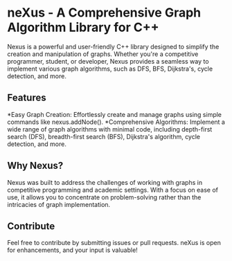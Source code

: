 # neXus - A Comprehensive Graph Algorithm Library for C++

Nexus is a powerful and user-friendly C++ library designed to simplify the creation and manipulation of graphs. Whether you're a competitive programmer, student, or developer, Nexus provides a seamless way to implement various graph algorithms, such as DFS, BFS, Dijkstra's, cycle detection, and more.

## Features
  *Easy Graph Creation: Effortlessly create and manage graphs using simple commands like nexus.addNode().
  *Comprehensive Algorithms: Implement a wide range of graph algorithms with minimal code, including depth-first search (DFS), 
   breadth-first search (BFS), Dijkstra's algorithm, cycle detection, and more.

## Why Nexus?

Nexus was built to address the challenges of working with graphs in competitive programming and academic settings. With a focus on ease of use, it allows you to concentrate on problem-solving rather than the intricacies of graph implementation.

## Contribute

Feel free to contribute by submitting issues or pull requests. neXus is open for enhancements, and your input is valuable!


